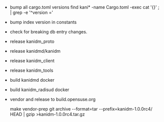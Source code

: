
* bump all cargo.toml versions
    find kani* -name Cargo.toml -exec cat '{}' \; | grep -e '^version ='

* bump index version in constants
* check for breaking db entry changes.

* release kanidm_proto
* release kanidmd/kanidm
* release kanidm_client
* release kanidm_tools

* build kanidmd docker
* build kanidm_radisud docker

* vendor and release to build.opensuse.org

    make vendor-prep
    git archive --format=tar --prefix=kanidm-1.0.0rc4/ HEAD | gzip >kanidm-1.0.0rc4.tar.gz


